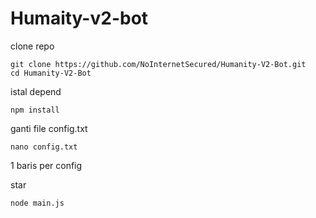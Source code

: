 # Humaity-v2-bot

clone repo
```
git clone https://github.com/NoInternetSecured/Humanity-V2-Bot.git
cd Humanity-V2-Bot
```

istal depend

```
npm install
```

ganti file config.txt

```
nano config.txt
```

1 baris per config

star 

```
node main.js
```
